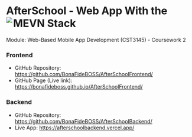 <h1>
  <span>AfterSchool - Web App With the MEVN Stack</span>
  <img src="https://bonafideboss.github.io/AfterSchoolFrontend/assets/images/favicon.ico" align="left"/>
</h1>

Module: Web-Based Mobile App Development (CST3145) - Coursework 2

### Frontend
- GitHub Repository: https://github.com/BonaFideBOSS/AfterSchoolFrontend/
- GitHub Page (Live link): https://bonafideboss.github.io/AfterSchoolFrontend/

### Backend
- GitHub Repository: https://github.com/BonaFideBOSS/AfterSchoolBackend/
- Live App: https://afterschoolbackend.vercel.app/